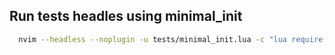 ## Run tests headles using minimal_init

```bash
  nvim --headless --noplugin -u tests/minimal_init.lua -c "lua require('plenary.test_harness').test_directory('tests/')" -c "qa!"
```
